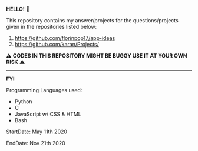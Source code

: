**HELLO!** :wave: 

This repository contains my answer/projects for the questions/projects given in the repositories listed below:
1. https://github.com/florinpop17/app-ideas
2. https://github.com/karan/Projects/


:warning: **CODES IN THIS REPOSITORY MIGHT BE BUGGY USE IT AT YOUR OWN RISK** :warning:

---
**FYI**

Programming Languages used:
- Python 
- C 
- JavaScript w/ CSS & HTML
- Bash 

StartDate: May 11th 2020

EndDate: Nov 21th 2020
